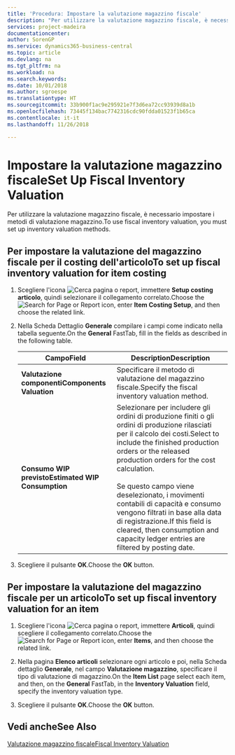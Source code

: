 ```yaml
---
title: 'Procedura: Impostare la valutazione magazzino fiscale'
description: "Per utilizzare la valutazione magazzino fiscale, è necessario impostare i metodi di valutazione magazzino."
services: project-madeira
documentationcenter: 
author: SorenGP
ms.service: dynamics365-business-central
ms.topic: article
ms.devlang: na
ms.tgt_pltfrm: na
ms.workload: na
ms.search.keywords: 
ms.date: 10/01/2018
ms.author: sgroespe
ms.translationtype: HT
ms.sourcegitcommit: 33b900f1ac9e295921e7f3d6ea72cc93939d8a1b
ms.openlocfilehash: 73445f134bac7742316cdc90fdda01523f1b65ca
ms.contentlocale: it-it
ms.lasthandoff: 11/26/2018

---
```

# <a name="set-up-fiscal-inventory-valuation"></a><span data-ttu-id="a9367-103">Impostare la valutazione magazzino fiscale</span><span class="sxs-lookup"><span data-stu-id="a9367-103">Set Up Fiscal Inventory Valuation</span></span>
<span data-ttu-id="a9367-104">Per utilizzare la valutazione magazzino fiscale, è necessario impostare i metodi di valutazione magazzino.</span><span class="sxs-lookup"><span data-stu-id="a9367-104">To use fiscal inventory valuation, you must set up inventory valuation methods.</span></span>  

## <a name="to-set-up-fiscal-inventory-valuation-for-item-costing"></a><span data-ttu-id="a9367-105">Per impostare la valutazione del magazzino fiscale per il costing dell'articolo</span><span class="sxs-lookup"><span data-stu-id="a9367-105">To set up fiscal inventory valuation for item costing</span></span>  

1.  <span data-ttu-id="a9367-106">Scegliere l'icona ![Cerca pagina o report](../../media/ui-search/search_small.png "Cerca pagina o report"), immettere **Setup costing articolo**, quindi selezionare il collegamento correlato.</span><span class="sxs-lookup"><span data-stu-id="a9367-106">Choose the ![Search for Page or Report](../../media/ui-search/search_small.png "Search for Page or Report icon") icon, enter **Item Costing Setup**, and then choose the related link.</span></span>  
2.  <span data-ttu-id="a9367-107">Nella Scheda Dettaglio **Generale** compilare i campi come indicato nella tabella seguente.</span><span class="sxs-lookup"><span data-stu-id="a9367-107">On the **General** FastTab, fill in the fields as described in the following table.</span></span>  

    |<span data-ttu-id="a9367-108">Campo</span><span class="sxs-lookup"><span data-stu-id="a9367-108">Field</span></span>|<span data-ttu-id="a9367-109">Description</span><span class="sxs-lookup"><span data-stu-id="a9367-109">Description</span></span>|  
    |---------------------------------|---------------------------------------|  
    |<span data-ttu-id="a9367-110">**Valutazione componenti**</span><span class="sxs-lookup"><span data-stu-id="a9367-110">**Components Valuation**</span></span>|<span data-ttu-id="a9367-111">Specificare il metodo di valutazione del magazzino fiscale.</span><span class="sxs-lookup"><span data-stu-id="a9367-111">Specify the fiscal inventory valuation method.</span></span>|  
    |<span data-ttu-id="a9367-112">**Consumo WIP previsto**</span><span class="sxs-lookup"><span data-stu-id="a9367-112">**Estimated WIP Consumption**</span></span>|<span data-ttu-id="a9367-113">Selezionare per includere gli ordini di produzione finiti o gli ordini di produzione rilasciati per il calcolo dei costi.</span><span class="sxs-lookup"><span data-stu-id="a9367-113">Select to include the finished production orders or the released production orders for the cost calculation.</span></span><br /><br /> <span data-ttu-id="a9367-114">Se questo campo viene deselezionato, i movimenti contabili di capacità e consumo vengono filtrati in base alla data di registrazione.</span><span class="sxs-lookup"><span data-stu-id="a9367-114">If this field is cleared, then consumption and capacity ledger entries are filtered by posting date.</span></span>|  

3.  <span data-ttu-id="a9367-115">Scegliere il pulsante **OK**.</span><span class="sxs-lookup"><span data-stu-id="a9367-115">Choose the **OK** button.</span></span>  

## <a name="to-set-up-fiscal-inventory-valuation-for-an-item"></a><span data-ttu-id="a9367-116">Per impostare la valutazione del magazzino fiscale per un articolo</span><span class="sxs-lookup"><span data-stu-id="a9367-116">To set up fiscal inventory valuation for an item</span></span>  

1.  <span data-ttu-id="a9367-117">Scegliere l'icona ![Cerca pagina o report](../../media/ui-search/search_small.png "Cerca pagina o report"), immettere **Articoli**, quindi scegliere il collegamento correlato.</span><span class="sxs-lookup"><span data-stu-id="a9367-117">Choose the ![Search for Page or Report](../../media/ui-search/search_small.png "Search for Page or Report icon") icon, enter **Items**, and then choose the related link.</span></span>  
2.  <span data-ttu-id="a9367-118">Nella pagina **Elenco articoli** selezionare ogni articolo e poi, nella Scheda dettaglio **Generale**, nel campo **Valutazione magazzino**, specificare il tipo di valutazione di magazzino.</span><span class="sxs-lookup"><span data-stu-id="a9367-118">On the **Item List** page select each item, and then, on the **General** FastTab, in the **Inventory Valuation** field, specify the inventory valuation type.</span></span>  

3.  <span data-ttu-id="a9367-119">Scegliere il pulsante **OK**.</span><span class="sxs-lookup"><span data-stu-id="a9367-119">Choose the **OK** button.</span></span>  

## <a name="see-also"></a><span data-ttu-id="a9367-120">Vedi anche</span><span class="sxs-lookup"><span data-stu-id="a9367-120">See Also</span></span>  
 [<span data-ttu-id="a9367-121">Valutazione magazzino fiscale</span><span class="sxs-lookup"><span data-stu-id="a9367-121">Fiscal Inventory Valuation</span></span>](fiscal-inventory-valuation.md)   

